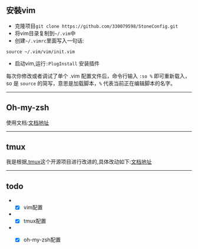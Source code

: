 ## 安裝vim

- 克隆项目`git clone https://github.com/330079598/StoneConfig.git`
- 将vim目录复制到`~/.vim`中
- 创建`~/.vimrc`里面写入一句话:

```shell
source ~/.vim/vim/init.vim
```

- 启动vim,运行`:PlugInstall` 安装插件

每次你修改或者调试了单个 .vim 配置文件后，命令行输入 `:so %` 即可重新载入，so 是 `source` 的简写，意思是加载脚本，`%` 代表当前正在编辑脚本的名字。

---
## Oh-my-zsh

使用文档:[文档地址](https://github.com/330079598/StoneConfig/blob/master/oh-my-zsh/zsh.md)

---
## tmux

我是根据[.tmux](https://github.com/gpakosz/.tmux/tree/master)这个开源项目进行改进的,具体改动如下:[文档地址](https://github.com/330079598/StoneConfig/blob/master/tmux/.tmux/README.md)

---

## todo

- - [x] vim配置
- - [x] tmux配置
- - [x] oh-my-zsh配置

